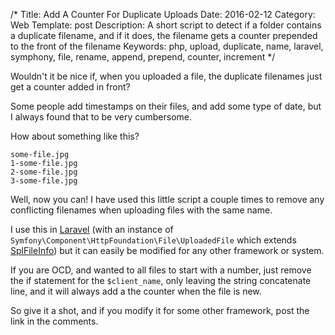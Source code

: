 /*
Title: Add A Counter For Duplicate Uploads
Date: 2016-02-12
Category: Web
Template: post
Description: A short script to detect if a folder contains a duplicate filename, and if it does, the filename gets a counter prepended to the front of the filename
Keywords: php, upload, duplicate, name, laravel, symphony, file, rename, append, prepend, counter, increment
*/

Wouldn't it be nice if, when you uploaded a file, the duplicate filenames just get a counter added in front?

Some people add timestamps on their files, and add some type of date, but I always found that to be very cumbersome.

How about something like this?

```
some-file.jpg
1-some-file.jpg
2-some-file.jpg
3-some-file.jpg
```

Well, now you can! I have used this little script a couple times to remove any conflicting filenames when uploading files with the same name.

I use this in [Laravel](https://laravel.com) (with an instance of `Symfony\Component\HttpFoundation\File\UploadedFile` which extends [SplFileInfo](http://php.net/SplFileInfo)) but it can easily be modified for any other framework or system.

<script src="https://gist.github.com/james2doyle/516483af423d4643ac83.js"></script>

If you are OCD, and wanted to all files to start with a number, just remove the if statement for the `$client_name`, only leaving the string concatenate line, and it will always add a the counter when the file is new.

So give it a shot, and if you modify it for some other framework, post the link in the comments.